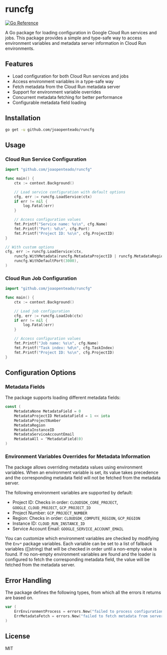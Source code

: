 # runcfg

[![Go Reference](https://pkg.go.dev/badge/github.com/joaopenteado/runcfg.svg)](https://pkg.go.dev/github.com/joaopenteado/runcfg)

A Go package for loading configuration in Google Cloud Run services and jobs.
This package provides a simple and type-safe way to access environment variables
and metadata server information in Cloud Run environments.

## Features

- Load configuration for both Cloud Run services and jobs
- Access environment variables in a type-safe way
- Fetch metadata from the Cloud Run metadata server
- Support for environment variable overrides
- Concurrent metadata fetching for better performance
- Configurable metadata field loading

## Installation

```bash
go get -u github.com/joaopenteado/runcfg
```

## Usage

### Cloud Run Service Configuration

```go
import "github.com/joaopenteado/runcfg"

func main() {
    ctx := context.Background()

    // Load service configuration with default options
    cfg, err := runcfg.LoadService(ctx)
    if err != nil {
        log.Fatal(err)
    }

    // Access configuration values
    fmt.Printf("Service name: %s\n", cfg.Name)
    fmt.Printf("Port: %d\n", cfg.Port)
    fmt.Printf("Project ID: %s\n", cfg.ProjectID)
}
```

```go
// With custom options
cfg, err := runcfg.LoadService(ctx,
    runcfg.WithMetadata(runcfg.MetadataProjectID | runcfg.MetadataRegion),
    runcfg.WithDefaultPort(3000),
)
```

### Cloud Run Job Configuration

```go
import "github.com/joaopenteado/runcfg"

func main() {
    ctx := context.Background()

    // Load job configuration
    cfg, err := runcfg.LoadJob(ctx)
    if err != nil {
        log.Fatal(err)
    }

    // Access configuration values
    fmt.Printf("Job name: %s\n", cfg.Name)
    fmt.Printf("Task index: %d\n", cfg.TaskIndex)
    fmt.Printf("Project ID: %s\n", cfg.ProjectID)
}
```

## Configuration Options

### Metadata Fields

The package supports loading different metadata fields:

```go
const (
    MetadataNone MetadataField = 0
    MetadataProjectID MetadataField = 1 << iota
    MetadataProjectNumber
    MetadataRegion
    MetadataInstanceID
    MetadataServiceAccountEmail
    MetadataAll = ^MetadataField(0)
)
```

### Environment Variables Overrides for Metadata Information

The package allows overriding metadata values using environment variables. When
an environment variable is set, its value takes precedence and the corresponding
metadata field will not be fetched from the metadata server.

The following environment variables are supported by default:

- Project ID: Checks in order: `CLOUDSDK_CORE_PROJECT`, `GOOGLE_CLOUD_PROJECT`, `GCP_PROJECT_ID`
- Project Number: `GCP_PROJECT_NUMBER`
- Region: Checks in order: `CLOUDSDK_COMPUTE_REGION`, `GCP_REGION`
- Instance ID: `CLOUD_RUN_INSTANCE_ID`
- Service Account Email: `GOOGLE_SERVICE_ACCOUNT_EMAIL`

You can customize which environment variables are checked by modifying the
`Env*` package variables. Each variable can be set to a list of fallback
variables ([]string) that will be checked in order until a non-empty value is
found. If no non-empty environment variables are found and the loader is
configured to fetch the corresponding metadata field, the value will be fetched
from the metadata server.


## Error Handling

The package defines the following types, from which all the errors it returns
are based on.

```go
var (
    ErrEnvironmentProcess = errors.New("failed to process configuration from environment variables")
    ErrMetadataFetch = errors.New("failed to fetch metadata from server")
)
```

## License

MIT

